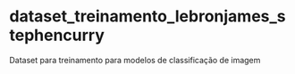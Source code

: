 # dataset_treinamento_lebronjames_stephencurry
Dataset para treinamento para modelos de classificação de imagem
